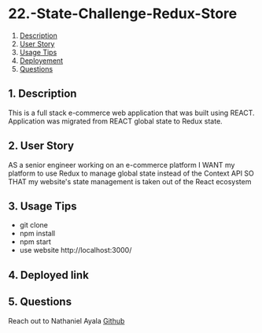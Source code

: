 # 22.-State-Challenge-Redux-Store

1. [ Description ](#desc)
2. [ User Story ](#userstory)
3. [ Usage Tips ](#usage)
4. [ Deployement ](#deploy)
5. [ Questions ](#question)

## 1. Description
This is a full stack e-commerce web application that was built using REACT. Application was migrated from REACT global state to Redux state.

## 2. User Story
AS a senior engineer working on an e-commerce platform
I WANT my platform to use Redux to manage global state instead of the Context API
SO THAT my website's state management is taken out of the React ecosystem

## 3. Usage Tips
* git clone
* npm install
* npm start
* use website http://localhost:3000/

## 4. Deployed link

## 5. Questions
Reach out to Nathaniel Ayala
[Github](https://github.com/nayala98)
